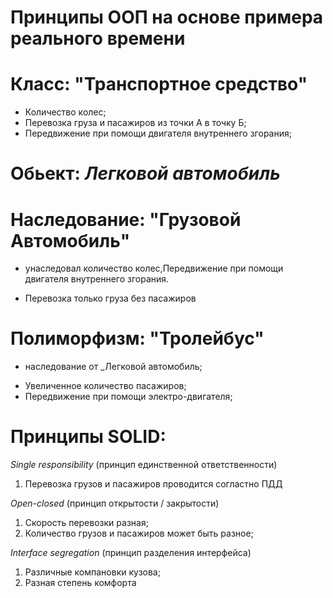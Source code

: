 # Принципы ООП на основе примера реального времени

# Класс: "Транспортное средство"
- Количество колес;
- Перевозка груза и пасажиров из точки А в точку Б;
- Передвижение при помощи двигателя внутреннего згорания;

# Обьект: _Легковой автомобиль_

# Наследование: "Грузовой Автомобиль"
- унаследовал количество колес,Передвижение при помощи двигателя внутреннего згорания.
 + Перевозка только груза без пасажиров

# Полиморфизм: "Тролейбус"
- наследование от _Легковой автомобиль;
 + Увеличенное количество пасажиров;
 + Передвижение при помощи электро-двигателя;


# Принципы SOLID:
_Single responsibility_ (прин­цип един­ствен­ной ответственности)
 1) Перевозка грузов и пасажиров проводится согластно ПДД

_Open-closed_ (прин­цип открытости / закрытости)
 1) Скорость перевозки разная;
 2) Количество грузов и пасажиров может быть разное;

_Interface segregation_ (прин­цип раз­де­ле­ния интер­фейса)
 1) Различные компановки кузова;
 2) Разная степень комфорта